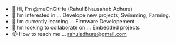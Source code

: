 - 👋 Hi, I’m @meOnGitHu (Rahul Bhausaheb Adhure)
- 👀 I’m interested in ... Develope new projects, Swimming, Farming.
- 🌱 I’m currently learning ... Firmware Developement 
- 💞️ I’m looking to collaborate on ... Embedded projects
- 📫 How to reach me ... rahuladhure@gmail.com

<!---
meOnGitHu/meOnGitHu is a ✨ special ✨ repository because its `README.md` (this file) appears on your GitHub profile.
You can click the Preview link to take a look at your changes.
--->
